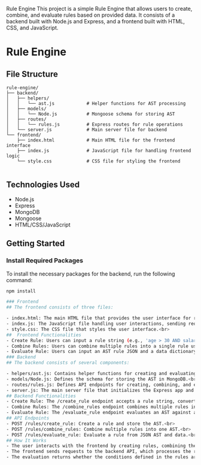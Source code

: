 Rule Engine
This project is a simple Rule Engine that allows users to create, combine, and evaluate rules based on provided data. It consists of a backend built with Node.js and Express, and a frontend built with HTML, CSS, and JavaScript.

# Rule Engine

## File Structure

```plaintext
rule-engine/
├── backend/
│   ├── helpers/
│   │   └── ast.js            # Helper functions for AST processing
│   ├── models/
│   │   └── Node.js           # Mongoose schema for storing AST
│   ├── routes/
│   │   └── rules.js          # Express routes for rule operations
│   └── server.js             # Main server file for backend
└── frontend/
    ├── index.html            # Main HTML file for the frontend interface
    ├── index.js              # JavaScript file for handling frontend logic
    └── style.css             # CSS file for styling the frontend


```
## Technologies Used

- Node.js
- Express
- MongoDB
- Mongoose
- HTML/CSS/JavaScript

## Getting Started

### Install Required Packages

To install the necessary packages for the backend, run the following command:

```bash
npm install

### Frontend
## The frontend consists of three files:

- index.html: The main HTML file that provides the user interface for rule creation, combination, and evaluation.<br>
- index.js: The JavaScript file handling user interactions, sending requests to the backend, and validating inputs.<br>
- style.css: The CSS file that styles the user interface.<br>
##  Frontend Functionalities
- Create Rule: Users can input a rule string (e.g., 'age > 30 AND salary < 70000') and create a rule.<br>
- Combine Rules: Users can combine multiple rules into a single rule using logical operators (AND/OR).<br>
- Evaluate Rule: Users can input an AST rule JSON and a data dictionary to evaluate the rule against the provided data.<br>
### Backend
## The backend consists of several components:

- helpers/ast.js: Contains helper functions for creating and evaluating the AST from rule strings.<br>
- models/Node.js: Defines the schema for storing the AST in MongoDB.<br>
- routes/rules.js: Defines API endpoints for creating, combining, and evaluating rules.<br>
- server.js: The main server file that initializes the Express app and connects to MongoDB.<br>
## Backend Functionalities
- Create Rule: The /create_rule endpoint accepts a rule string, converts it into an AST, and stores it in the MongoDB database.<br>
- Combine Rules: The /combine_rules endpoint combines multiple rules into a single AST and stores it.<br>
- Evaluate Rule: The /evaluate_rule endpoint evaluates an AST against a data dictionary and returns the result.<br>
## API Endpoints
- POST /rules/create_rule: Create a rule and store the AST.<br>
- POST /rules/combine_rules: Combine multiple rules into one AST.<br>
- POST /rules/evaluate_rule: Evaluate a rule from JSON AST and data.<br>
## How It Works
- The user interacts with the frontend by creating rules, combining them, and evaluating them based on provided data. <br>
- The frontend sends requests to the backend API, which processes the rules, converts them into ASTs, and stores them in the MongoDB database.<br>
- The evaluation returns whether the conditions defined in the rules are satisfied based on the provided data.<br>
